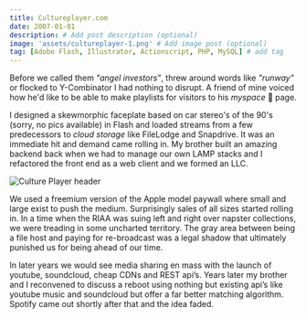 ```yaml
---
title: Cultureplayer.com
date: 2007-01-01
description: # Add post description (optional)
image: 'assets/cultureplayer-1.png' # Add image post (optional)
tag: [Adobe Flash, Illustrator, Actionscript, PHP, MySQL] # add tag
---
```


Before we called them _"angel investors"_, threw around words like _"runway"_ or flocked to Y-Combinator I had nothing to disrupt. A friend of mine voiced how he'd like to be able to make playlists for visitors to his _*myspace*_ 👴 page.

I designed a skewmorphic faceplate based on car stereo's of the 90's (sorry, no pics available) in Flash and loaded streams from a few predecessors to _*cloud storage*_ like FileLodge and Snapdrive. It was an immediate hit and demand came rolling in. My brother built an amazing backend back when we had to manage our own LAMP stacks and I refactored the front end as a web client and we formed an LLC.

![Culture Player header](assets/cultureplayer.png)

We used a freemium version of the Apple model paywall where small and large exist to push the medium. Surprisingly sales of all sizes started rolling in. In a time when the RIAA was suing left and right over napster collections, we were treading in some uncharted territory. The gray area between being a file host and paying for re-broadcast was a legal shadow that ultimately punished us for being ahead of our time.

In later years we would see media sharing en mass with the launch of youtube, soundcloud, cheap CDNs and REST api’s. Years later my brother and I reconvened to discuss a reboot using nothing but existing api’s like youtube music and soundcloud but offer a far better matching algorithm. Spotify came out shortly after that and the idea faded.
